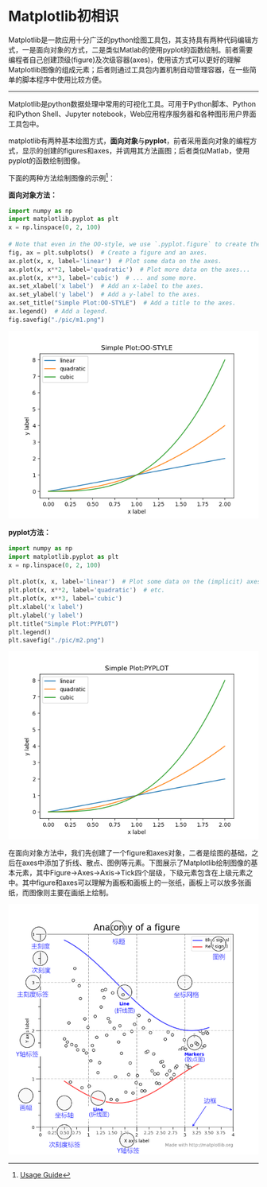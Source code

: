 # Matplotlib初相识

Matplotlib是一款应用十分广泛的python绘图工具包，其支持具有两种代码编辑方式，一是面向对象的方式，二是类似Matlab的使用pyplot的函数绘制。前者需要编程者自己创建顶级(figure)及次级容器(axes)，使用该方式可以更好的理解Matplotlib图像的组成元素；后者则通过工具包内置机制自动管理容器，在一些简单的脚本程序中使用比较方便。

---

Matplotlib是python数据处理中常用的可视化工具。可用于Python脚本、Python和IPython Shell、Jupyter notebook，Web应用程序服务器和各种图形用户界面工具包中。

matplotlib有两种基本绘图方式，**面向对象**与**pyplot**，前者采用面向对象的编程方式，显示的创建的figures和axes，并调用其方法画图；后者类似Matlab，使用pyplot的函数绘制图像。

下面的两种方法绘制图像的示例[^1]：

**面向对象方法：**

```python
import numpy as np
import matplotlib.pyplot as plt
x = np.linspace(0, 2, 100)

# Note that even in the OO-style, we use `.pyplot.figure` to create the figure.
fig, ax = plt.subplots()  # Create a figure and an axes.
ax.plot(x, x, label='linear')  # Plot some data on the axes.
ax.plot(x, x**2, label='quadratic')  # Plot more data on the axes...
ax.plot(x, x**3, label='cubic')  # ... and some more.
ax.set_xlabel('x label')  # Add an x-label to the axes.
ax.set_ylabel('y label')  # Add a y-label to the axes.
ax.set_title("Simple Plot:OO-STYLE")  # Add a title to the axes.
ax.legend()  # Add a legend.
fig.savefig("./pic/m1.png")
```
![](./pic/m1.png)

**pyplot方法：**
```python
import numpy as np
import matplotlib.pyplot as plt
x = np.linspace(0, 2, 100)

plt.plot(x, x, label='linear')  # Plot some data on the (implicit) axes.
plt.plot(x, x**2, label='quadratic')  # etc.
plt.plot(x, x**3, label='cubic')
plt.xlabel('x label')
plt.ylabel('y label')
plt.title("Simple Plot:PYPLOT")
plt.legend()
plt.savefig("./pic/m2.png")
```

![](./pic/m2.png)

在面向对象方法中，我们先创建了一个figure和axes对象，二者是绘图的基础，之后在axes中添加了折线、散点、图例等元素。下图展示了Matplotlib绘制图像的基本元素，其中Figure->Axes->Axis->Tick四个层级，下级元素包含在上级元素之中。其中figure和axes可以理解为画板和画板上的一张纸，画板上可以放多张画纸，而图像则主要在画纸上绘制。

![](./pic/anatomy.png)
[^1]: [Usage Guide](https://matplotlib.org/stable/tutorials/introductory/usage.html#the-object-oriented-interface-and-the-pyplot-interface)